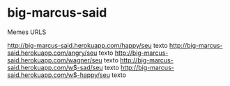 # big-marcus-said
Memes
URLS

http://big-marcus-said.herokuapp.com/happy/seu texto
http://big-marcus-said.herokuapp.com/angry/seu texto
http://big-marcus-said.herokuapp.com/wagner/seu texto
http://big-marcus-said.herokuapp.com/w$-sad/seu texto
http://big-marcus-said.herokuapp.com/w$-happy/seu texto